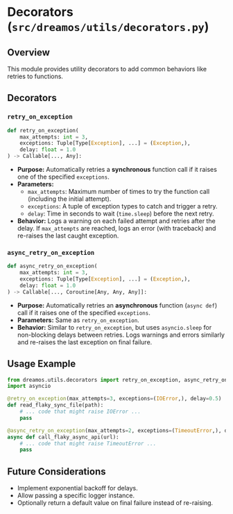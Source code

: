 # Decorators (`src/dreamos/utils/decorators.py`)

## Overview

This module provides utility decorators to add common behaviors like retries to functions.

## Decorators

### `retry_on_exception`

```python
def retry_on_exception(
    max_attempts: int = 3,
    exceptions: Tuple[Type[Exception], ...] = (Exception,),
    delay: float = 1.0
) -> Callable[..., Any]:
```

*   **Purpose:** Automatically retries a **synchronous** function call if it raises one of the specified `exceptions`.
*   **Parameters:**
    *   `max_attempts`: Maximum number of times to try the function call (including the initial attempt).
    *   `exceptions`: A tuple of exception types to catch and trigger a retry.
    *   `delay`: Time in seconds to wait (`time.sleep`) before the next retry.
*   **Behavior:** Logs a warning on each failed attempt and retries after the delay. If `max_attempts` are reached, logs an error (with traceback) and re-raises the last caught exception.

### `async_retry_on_exception`

```python
def async_retry_on_exception(
    max_attempts: int = 3,
    exceptions: Tuple[Type[Exception], ...] = (Exception,),
    delay: float = 1.0
) -> Callable[..., Coroutine[Any, Any, Any]]:
```

*   **Purpose:** Automatically retries an **asynchronous** function (`async def`) call if it raises one of the specified `exceptions`.
*   **Parameters:** Same as `retry_on_exception`.
*   **Behavior:** Similar to `retry_on_exception`, but uses `asyncio.sleep` for non-blocking delays between retries. Logs warnings and errors similarly and re-raises the last exception on final failure.

## Usage Example

```python
from dreamos.utils.decorators import retry_on_exception, async_retry_on_exception
import asyncio

@retry_on_exception(max_attempts=3, exceptions=(IOError,), delay=0.5)
def read_flaky_sync_file(path):
    # ... code that might raise IOError ...
    pass

@async_retry_on_exception(max_attempts=2, exceptions=(TimeoutError,), delay=1.0)
async def call_flaky_async_api(url):
    # ... code that might raise TimeoutError ...
    pass
```

## Future Considerations

*   Implement exponential backoff for delays.
*   Allow passing a specific logger instance.
*   Optionally return a default value on final failure instead of re-raising. 